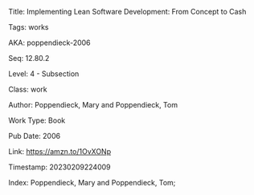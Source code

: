 Title:  Implementing Lean Software Development: From Concept to Cash

Tags:   works

AKA:    poppendieck-2006

Seq:    12.80.2

Level:  4 - Subsection

Class:  work

Author: Poppendieck, Mary and Poppendieck, Tom

Work Type: Book

Pub Date: 2006

Link:   https://amzn.to/1OvXONp

Timestamp: 20230209224009

Index:  Poppendieck, Mary and Poppendieck, Tom; 
